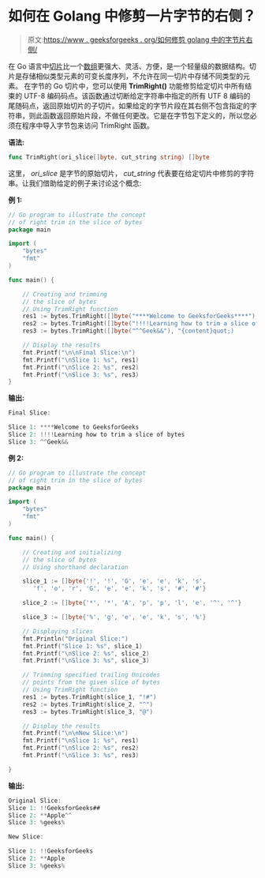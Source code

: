 # 如何在 Golang 中修剪一片字节的右侧？

> 原文:[https://www . geeksforgeeks . org/如何修剪 golang 中的字节片右侧/](https://www.geeksforgeeks.org/how-to-trim-right-hand-side-of-a-slice-of-bytes-in-golang/)

在 Go 语言中[切片](https://www.geeksforgeeks.org/slices-in-golang/)比一个[数组](https://www.geeksforgeeks.org/arrays-in-go/)更强大、灵活、方便，是一个轻量级的数据结构。切片是存储相似类型元素的可变长度序列，不允许在同一切片中存储不同类型的元素。
在字节的 Go 切片中，您可以使用 **TrimRight()** 功能修剪给定切片中所有结束的 UTF-8 编码码点。该函数通过切断给定字符串中指定的所有 UTF 8 编码的尾随码点，返回原始切片的子切片。如果给定的字节片段在其右侧不包含指定的字符串，则此函数返回原始片段，不做任何更改。它是在字节包下定义的，所以您必须在程序中导入字节包来访问 TrimRight 函数。

**语法:**

```go
func TrimRight(ori_slice[]byte, cut_string string) []byte
```

这里， *ori_slice* 是字节的原始切片， *cut_string* 代表要在给定切片中修剪的字符串。让我们借助给定的例子来讨论这个概念:

**例 1:**

```go
// Go program to illustrate the concept
// of right trim in the slice of bytes
package main

import (
    "bytes"
    "fmt"
)

func main() {

    // Creating and trimming
    // the slice of bytes
    // Using TrimRight function
    res1 := bytes.TrimRight([]byte("****Welcome to GeeksforGeeks****"), "*")
    res2 := bytes.TrimRight([]byte("!!!!Learning how to trim a slice of bytes@@@@"), "!@")
    res3 := bytes.TrimRight([]byte("^^Geek&&"), "{content}quot;)

    // Display the results
    fmt.Printf("\n\nFinal Slice:\n")
    fmt.Printf("\nSlice 1: %s", res1)
    fmt.Printf("\nSlice 2: %s", res2)
    fmt.Printf("\nSlice 3: %s", res3)
}
```

**输出:**

```go
Final Slice:

Slice 1: ****Welcome to GeeksforGeeks
Slice 2: !!!!Learning how to trim a slice of bytes
Slice 3: ^^Geek&&

```

**例 2:**

```go
// Go program to illustrate the concept
// of right trim in the slice of bytes
package main

import (
    "bytes"
    "fmt"
)

func main() {

    // Creating and initializing 
    // the slice of bytes
    // Using shorthand declaration

    slice_1 := []byte{'!', '!', 'G', 'e', 'e', 'k', 's', 
       'f', 'o', 'r', 'G', 'e', 'e', 'k', 's', '#', '#'}

    slice_2 := []byte{'*', '*', 'A', 'p', 'p', 'l', 'e', '^', '^'}

    slice_3 := []byte{'%', 'g', 'e', 'e', 'k', 's', '%'}

    // Displaying slices
    fmt.Println("Original Slice:")
    fmt.Printf("Slice 1: %s", slice_1)
    fmt.Printf("\nSlice 2: %s", slice_2)
    fmt.Printf("\nSlice 3: %s", slice_3)

    // Trimming specified trailing Unicodes 
    // points from the given slice of bytes
    // Using TrimRight function
    res1 := bytes.TrimRight(slice_1, "!#")
    res2 := bytes.TrimRight(slice_2, "^")
    res3 := bytes.TrimRight(slice_3, "@")

    // Display the results
    fmt.Printf("\n\nNew Slice:\n")
    fmt.Printf("\nSlice 1: %s", res1)
    fmt.Printf("\nSlice 2: %s", res2)
    fmt.Printf("\nSlice 3: %s", res3)

}
```

**输出:**

```go
Original Slice:
Slice 1: !!GeeksforGeeks##
Slice 2: **Apple^^
Slice 3: %geeks%

New Slice:

Slice 1: !!GeeksforGeeks
Slice 2: **Apple
Slice 3: %geeks%

```